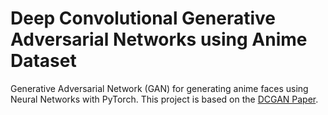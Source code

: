 # Deep Convolutional Generative Adversarial Networks using Anime Dataset

Generative Adversarial Network (GAN) for generating anime faces using Neural Networks with PyTorch. This project is based on the [DCGAN Paper](https://arxiv.org/abs/1511.06434).
